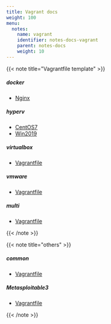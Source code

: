 ```yaml
---
title: Vagrant docs
weight: 100
menu:
  notes:
    name: vagrant
    identifier: notes-docs-vagrant
    parent: notes-docs
    weight: 10
---
```


{{< note title="Vagrantfile template" >}}

##### docker

- [Nginx](/notes/docs/vagrant/files/docker/Vagrantfile)

##### hyperv

- [CentOS7](/notes/docs/vagrant/files/hyperv/Vagrantfile.CentOS7)
- [Win2019](/notes/docs/vagrant/files/hyperv/Vagrantfile.Win2019)

##### virtualbox

- [Vagrantfile](/notes/docs/vagrant/files/virtualbox/Vagrantfile)

##### vmware

- [Vagrantfile](/notes/docs/vagrant/files/vmware_fusion/Vagrantfile)

##### multi

- [Vagrantfile](/notes/docs/vagrant/files/multi/Vagrantfile)

{{< /note >}}

{{< note title="others" >}}

##### common

- [Vagrantfile](/notes/docs/vagrant/files/common/Vagrantfile)

##### Metasploitable3

- [Vagrantfile](/notes/docs/vagrant/files/metasploitable3/Vagrantfile)

{{< /note >}}
